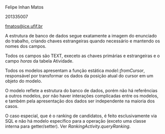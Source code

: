 Felipe Inhan Matos

201335007

fmatos@ice.ufjf.br

A estrutura de banco de dados segue exatamente a imagem do enunciado do trabalho, criando chaves estrangeiras quando necessário e mantendo os nomes dos campos.

Todos os campos são TEXT, execeto as chaves primárias e estrangeiras e o campo *horas* da tabela Atividade.

Todos os modelos apresentam a função estática *model::fromCursor*, responsável por transformar os dados da posição atual do cursor em um objeto do modelo.

O modelo reflete a estrutura do banco de dados, porém não há referências a outros modelos, por não haver interações complicadas entre os modelos, e também pela apresentação dos dados ser independente na maioria dos casos.

O caso especial, que é o ranking de candidatos, é feito esclusivamente via SQL e não há modelo específico para a operação (exceto uma classe interna para getter/setter). Ver *RankingActivity.queryRanking*.
